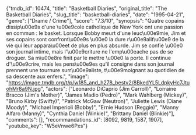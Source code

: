 {"tmdb_id": 10474, "title": "Basketball Diaries", "original_title": "The Basketball Diaries", "slug_title": "basketball-diaries", "date": "1995-04-21", "genre": ["Drame / Crime"], "score": "7.3/10", "synopsis": "Quatre copains dissip\u00e9s d'une \u00e9cole catholique de New York ont une passion en commun : le basket. Lorsque Bobby meurt d'une leuc\u00e9mie, Jim et ses copains sont confront\u00e9s \u00e0 la dure r\u00e9alit\u00e9 de la vie qui leur appara\u00eet de plus en plus absurde. Jim se confie \u00e0 son journal intime, mais l'\u00e9criture ne l'emp\u00eache pas de se droguer. Sa m\u00e8re finit par le mettre \u00e0 la porte. Il continue d'\u00e9crire, mais les pens\u00e9es qu'il consigne dans son journal prennent une tournure surr\u00e9aliste, t\u00e9moignant au quotidien de sa descente aux enfers.", "image": "https://image.tmdb.org/t/p/w185_and_h278_bestv2/8BkedYL5LdpkyHc7JtuohMr8a9N.jpg", "actors": ["Leonardo DiCaprio (Jim Carroll)", "Lorraine Bracco (Jim's Mother)", "James Madio (Pedro)", "Mark Wahlberg (Mickey)", "Bruno Kirby (Swifty)", "Patrick McGaw (Neutron)", "Juliette Lewis (Diane Moody)", "Michael Imperioli (Bobby)", "Ernie Hudson (Reggie)", "Manny Alfaro (Manny)", "Cynthia Daniel (Winkie)", "Brittany Daniel (Blinkie)"], "comments": [], "recommandations_id": [8092, 9819, 1587, 1907], "youtube_key": "W5eVnwe6Pxs"}
